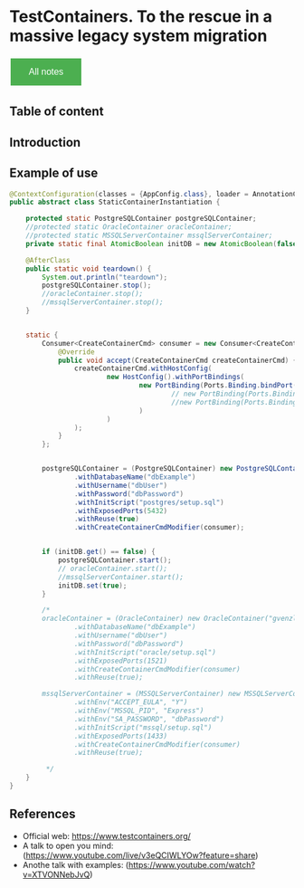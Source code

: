 # TestContainers. To the rescue in a massive legacy system migration

<style>
  .back-button {
    background-color: #4CAF50; /* Green */
    border: none;
    color: white;
    padding: 15px 32px;
    text-align: center;
    text-decoration: none;
    display: inline-block;
    font-size: 16px;
    margin: 4px 2px;
    cursor: pointer;
  }
</style>

<button class="back-button" onclick="window.location.href='https://matiaspakua.github.io/tech.notes.io'">All notes</button>

## Table of content

## Introduction


## Example of use

```java
@ContextConfiguration(classes = {AppConfig.class}, loader = AnnotationConfigContextLoader.class)
public abstract class StaticContainerInstantiation {

    protected static PostgreSQLContainer postgreSQLContainer;
    //protected static OracleContainer oracleContainer;
    //protected static MSSQLServerContainer mssqlServerContainer;
    private static final AtomicBoolean initDB = new AtomicBoolean(false);

    @AfterClass
    public static void teardown() {
        System.out.println("teardown");
        postgreSQLContainer.stop();
        //oracleContainer.stop();
        //mssqlServerContainer.stop();
    }


    static {
        Consumer<CreateContainerCmd> consumer = new Consumer<CreateContainerCmd>() {
            @Override
            public void accept(CreateContainerCmd createContainerCmd) {
                createContainerCmd.withHostConfig(
                        new HostConfig().withPortBindings(
                                new PortBinding(Ports.Binding.bindPort(57156), new ExposedPort(5432)    // binding Postgres
                                        // new PortBinding(Ports.Binding.bindPort(57156), new ExposedPort(1521)    // binding Oracle
                                        //new PortBinding(Ports.Binding.bindPort(57156), new ExposedPort(1433)    // binding MSSQL
                                )
                        )
                );
            }
        };


        postgreSQLContainer = (PostgreSQLContainer) new PostgreSQLContainer("postgres:13.4")
                .withDatabaseName("dbExample")
                .withUsername("dbUser")
                .withPassword("dbPassword")
                .withInitScript("postgres/setup.sql")
                .withExposedPorts(5432)
                .withReuse(true)
                .withCreateContainerCmdModifier(consumer);


        if (initDB.get() == false) {
            postgreSQLContainer.start();
            // oracleContainer.start();
            //mssqlServerContainer.start();
            initDB.set(true);
        }

        /*
        oracleContainer = (OracleContainer) new OracleContainer("gvenzl/oracle-xe:18.4.0-slim")
                .withDatabaseName("dbExample")
                .withUsername("dbUser")
                .withPassword("dbPassword")
                .withInitScript("oracle/setup.sql")
                .withExposedPorts(1521)
                .withCreateContainerCmdModifier(consumer)
                .withReuse(true);

        mssqlServerContainer = (MSSQLServerContainer) new MSSQLServerContainer<>("mcr.microsoft.com/mssql/server:2017-latest")
                .withEnv("ACCEPT_EULA", "Y")
                .withEnv("MSSQL_PID", "Express")
                .withEnv("SA_PASSWORD", "dbPassword")
                .withInitScript("mssql/setup.sql")
                .withExposedPorts(1433)
                .withCreateContainerCmdModifier(consumer)
                .withReuse(true);

         */
    }
}

```

## References

 - Official web: https://www.testcontainers.org/ 
 - A talk to open you mind: (https://www.youtube.com/live/v3eQCIWLYOw?feature=share)
 - Anothe talk with examples: (https://www.youtube.com/watch?v=XTVONNebJvQ)
